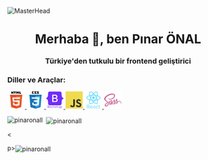  ![MasterHead](https://fiverr-res.cloudinary.com/images/q_auto,f_auto/gigs/301015577/original/585354e87cef12dcb5c34b2d0094684951fdfcd4/be-your-frontend-react-js-developer-using-html-css-bootstrap.png)

<h1 align="center">Merhaba 👋, ben Pınar ÖNAL</h1>
<h3 align="center">Türkiye'den tutkulu bir frontend geliştirici</h3>




<h3 align="left">Diller ve Araçlar:</h3>
<p align="left"> </a>  </a> <a href="https://www.w3.org/html/" target="_blank" rel="noreferrer"> <img src="https://raw.githubusercontent.com/devicons/devicon/master/icons/html5/html5-original-wordmark.svg" alt="html5" width="40" height="40"/> <a href="https://www.w3schools.com/css/" target="_blank" rel="noreferrer"> <img src="https://raw.githubusercontent.com/devicons/devicon/master/icons/css3/css3-original-wordmark.svg" alt="css3" width="40" height="40"/> <a href="https://getbootstrap.com" target="_blank" rel="noreferrer"> <img src="https://raw.githubusercontent.com/devicons/devicon/master/icons/bootstrap/bootstrap-plain-wordmark.svg" alt="bootstrap" width="40" height="40"/> </a> <a href="https://developer.mozilla.org/en-US/docs/Web/JavaScript" target="_blank" rel="noreferrer"> <img src="https://raw.githubusercontent.com/devicons/devicon/master/icons/javascript/javascript-original.svg" alt="javascript" width="40" height="40"/> </a> <a href="https://reactjs.org/" target="_blank" rel="noreferrer"> <img src="https://raw.githubusercontent.com/devicons/devicon/master/icons/react/react-original-wordmark.svg" alt="react" width="40" height="40"/> </a> <a href="https://sass-lang.com" target="_blank" rel="noreferrer"> <img src="https://raw.githubusercontent.com/devicons/devicon/master/icons/sass/sass-original.svg" alt="sass" width="40" height="40"/> </a> </s>




<p><img align="left" src="https://github-readme-stats.vercel.app/api/top-langs?username=pinaronall&show_icons=true&locale=en&layout=compact" alt="pinaronall" /></p>

<p>&nbsp; <img align="center" src="https://github-readme-stats.vercel.app/api?username=pinaronall&show_icons=true&locale=en" alt="pinaronall" /></p><

p><img align="center" src="https://github-readme-streak-stats.herokuapp.com/?user=pinaronall&" alt="pinaronall" /></p>
